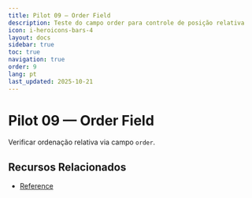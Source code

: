 ```yaml
---
title: Pilot 09 — Order Field
description: Teste do campo order para controle de posição relativa
icon: i-heroicons-bars-4
layout: docs
sidebar: true
toc: true
navigation: true
order: 9
lang: pt
last_updated: 2025-10-21
---
```

# Pilot 09 — Order Field

Verificar ordenação relativa via campo `order`.

## Recursos Relacionados
- [Reference](../../manual/reference)